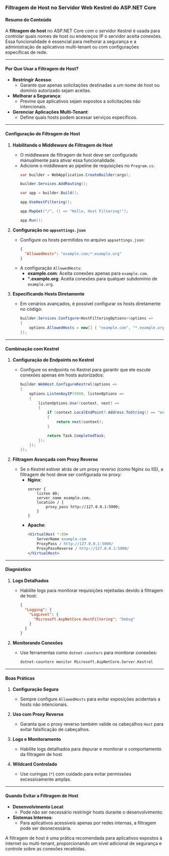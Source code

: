 ### Filtragem de Host no Servidor Web Kestrel do ASP.NET Core

#### Resumo do Conteúdo
A **filtragem de host** no ASP.NET Core com o servidor Kestrel é usada para controlar quais nomes de host ou endereços IP o servidor aceita conexões. Essa funcionalidade é essencial para melhorar a segurança e a administração de aplicativos multi-tenant ou com configurações específicas de rede.

---

#### Por Que Usar a Filtragem de Host?
- **Restringir Acesso**:
  - Garante que apenas solicitações destinadas a um nome de host ou domínio autorizado sejam aceitas.
- **Melhorar a Segurança**:
  - Previne que aplicativos sejam expostos a solicitações não intencionais.
- **Gerenciar Aplicações Multi-Tenant**:
  - Define quais hosts podem acessar serviços específicos.

---

#### Configuração de Filtragem de Host

1. **Habilitando o Middleware de Filtragem de Host**
   - O middleware de filtragem de host deve ser configurado manualmente para ativar essa funcionalidade.
   - Adicione o middleware ao pipeline de requisições no `Program.cs`:
     ```csharp
     var builder = WebApplication.CreateBuilder(args);

     builder.Services.AddRouting();

     var app = builder.Build();

     app.UseHostFiltering();

     app.MapGet("/", () => "Hello, Host Filtering!");

     app.Run();
     ```

2. **Configuração no `appsettings.json`**
   - Configure os hosts permitidos no arquivo `appsettings.json`:
     ```json
     {
       "AllowedHosts": "example.com;*.example.org"
     }
     ```
   - A configuração `AllowedHosts`:
     - **example.com**: Aceita conexões apenas para `example.com`.
     - ***.example.org**: Aceita conexões para qualquer subdomínio de `example.org`.

3. **Especificando Hosts Diretamente**
   - Em cenários avançados, é possível configurar os hosts diretamente no código:
     ```csharp
     builder.Services.Configure<HostFilteringOptions>(options =>
     {
         options.AllowedHosts = new[] { "example.com", "*.example.org" };
     });
     ```

---

#### Combinação com Kestrel

1. **Configuração de Endpoints no Kestrel**
   - Configure os endpoints no Kestrel para garantir que ele escute conexões apenas em hosts autorizados:
     ```csharp
     builder.WebHost.ConfigureKestrel(options =>
     {
         options.ListenAnyIP(5000, listenOptions =>
         {
             listenOptions.Use((context, next) =>
             {
                 if (context.LocalEndPoint?.Address.ToString() == "example.com")
                 {
                     return next(context);
                 }

                 return Task.CompletedTask;
             });
         });
     });
     ```

2. **Filtragem Avançada com Proxy Reverso**
   - Se o Kestrel estiver atrás de um proxy reverso (como Nginx ou IIS), a filtragem de host deve ser configurada no proxy:
     - **Nginx**:
       ```nginx
       server {
           listen 80;
           server_name example.com;
           location / {
               proxy_pass http://127.0.0.1:5000;
           }
       }
       ```
     - **Apache**:
       ```apache
       <VirtualHost *:80>
           ServerName example.com
           ProxyPass / http://127.0.0.1:5000/
           ProxyPassReverse / http://127.0.0.1:5000/
       </VirtualHost>
       ```

---

#### Diagnóstico

1. **Logs Detalhados**
   - Habilite logs para monitorar requisições rejeitadas devido à filtragem de host:
     ```json
     {
       "Logging": {
         "LogLevel": {
           "Microsoft.AspNetCore.HostFiltering": "Debug"
         }
       }
     }
     ```

2. **Monitorando Conexões**
   - Use ferramentas como `dotnet-counters` para monitorar conexões:
     ```bash
     dotnet-counters monitor Microsoft.AspNetCore.Server.Kestrel
     ```

---

#### Boas Práticas

1. **Configuração Segura**
   - Sempre configure `AllowedHosts` para evitar exposições acidentais a hosts não intencionais.

2. **Uso com Proxy Reverso**
   - Garanta que o proxy reverso também valide os cabeçalhos `Host` para evitar falsificação de cabeçalhos.

3. **Logs e Monitoramento**
   - Habilite logs detalhados para depurar e monitorar o comportamento da filtragem de host.

4. **Wildcard Controlado**
   - Use curingas (`*`) com cuidado para evitar permissões excessivamente amplas.

---

#### Quando Evitar a Filtragem de Host
- **Desenvolvimento Local**:
  - Pode não ser necessário restringir hosts durante o desenvolvimento.
- **Sistemas Internos**:
  - Para aplicativos acessíveis apenas por redes internas, a filtragem pode ser desnecessária.

A filtragem de host é uma prática recomendada para aplicativos expostos à internet ou multi-tenant, proporcionando um nível adicional de segurança e controle sobre as conexões recebidas.